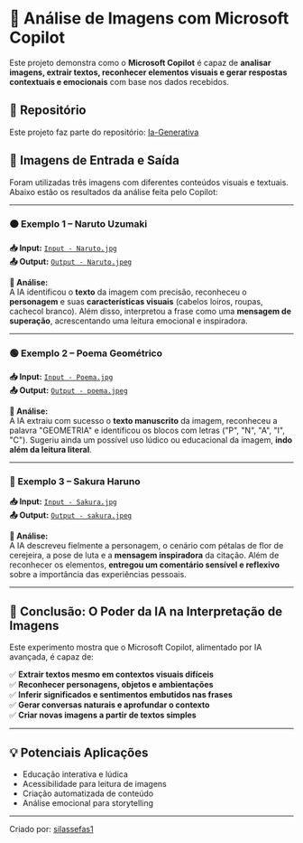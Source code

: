 # 🧠 Análise de Imagens com Microsoft Copilot

Este projeto demonstra como o **Microsoft Copilot** é capaz de **analisar imagens, extrair textos, reconhecer elementos visuais e gerar respostas contextuais e emocionais** com base nos dados recebidos.

## 📁 Repositório
Este projeto faz parte do repositório: [Ia-Generativa](https://github.com/silassefas1/Ia-Genrativa)

## 📸 Imagens de Entrada e Saída

Foram utilizadas três imagens com diferentes conteúdos visuais e textuais. Abaixo estão os resultados da análise feita pelo Copilot:

---

### 🟠 Exemplo 1 – Naruto Uzumaki

**📥 Input:** [`Input - Naruto.jpg`](Input%20-%20Naruto.jpg)  
**📤 Output:** [`Output - Naruto.jpeg`](Output%20-%20Naruto.jpeg)

**🧠 Análise:**  
A IA identificou o **texto** da imagem com precisão, reconheceu o **personagem** e suas **características visuais** (cabelos loiros, roupas, cachecol branco). Além disso, interpretou a frase como uma **mensagem de superação**, acrescentando uma leitura emocional e inspiradora.

---

### 🟢 Exemplo 2 – Poema Geométrico

**📥 Input:** [`Input - Poema.jpg`](Input%20-%20Poema.jpg)  
**📤 Output:** [`Output - poema.jpeg`](Output%20-%20poema.jpeg)

**🧠 Análise:**  
A IA extraiu com sucesso o **texto manuscrito** da imagem, reconheceu a palavra "GEOMETRIA" e identificou os blocos com letras ("P", "N", "A", "I", "C"). Sugeriu ainda um possível uso lúdico ou educacional da imagem, **indo além da leitura literal**.

---

### 🌸 Exemplo 3 – Sakura Haruno

**📥 Input:** [`Input - Sakura.jpg`](Input%20-%20Sakura.jpg)  
**📤 Output:** [`Output - sakura.jpeg`](Output%20-%20sakura.jpeg)

**🧠 Análise:**  
A IA descreveu fielmente a personagem, o cenário com pétalas de flor de cerejeira, a pose de luta e a **mensagem inspiradora** da citação. Além de reconhecer os elementos, **entregou um comentário sensível e reflexivo** sobre a importância das experiências pessoais.

---

## 🚀 Conclusão: O Poder da IA na Interpretação de Imagens

Este experimento mostra que o Microsoft Copilot, alimentado por IA avançada, é capaz de:

✅ **Extrair textos mesmo em contextos visuais difíceis**  
✅ **Reconhecer personagens, objetos e ambientações**  
✅ **Inferir significados e sentimentos embutidos nas frases**  
✅ **Gerar conversas naturais e aprofundar o contexto**  
✅ **Criar novas imagens a partir de textos simples**

---

## 💡 Potenciais Aplicações

- Educação interativa e lúdica  
- Acessibilidade para leitura de imagens  
- Criação automatizada de conteúdo  
- Análise emocional para storytelling

---

Criado por: [silassefas1](https://github.com/silassefas1)
